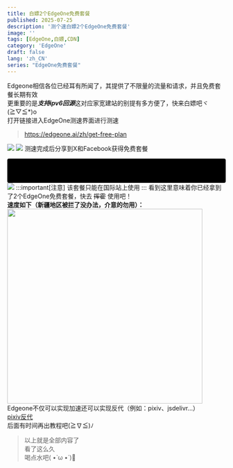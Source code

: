 ```yaml
---
title: 白嫖2个EdgeOne免费套餐
published: 2025-07-25
description: '测个速白嫖2个EdgeOne免费套餐'
image: ''
tags: [EdgeOne,白嫖,CDN]
category: 'EdgeOne'
draft: false 
lang: 'zh_CN'
series: "EdgeOne免费套餐"
---
```

Edgeone相信各位已经耳有所闻了，其提供了不限量的流量和请求，并且免费套餐长期有效 \
更重要的是***支持ipv6回源***这对应家宽建站的别提有多方便了，快来白嫖吧ヾ(≧▽≦*)o \
打开链接进入EdgeOne测速界面进行测速
> https://edgeone.ai/zh/get-free-plan

![](https://blog.akatsukimio.top/img/3-2025/202508201506915.webp)
![](https://blog.akatsukimio.top/img/3-2025/202508201506916.webp)
测速完成后分享到X和Facebook获得免费套餐<div style="background-color: #000; color: #000; padding: 8px; border-radius: 4px; display: inline-block; cursor: default;" onmouseover="this.style.color='#fff'" onmouseout="this.style.color='#000'">其实可以不用分享，进去后在里面转一下就会认为你分享了，这才是真正的白嫖哦o((>ω< ))o</div>
![](https://blog.akatsukimio.top/img/3-2025/202508201506324.webp)
:::important[注意]
该套餐只能在国际站上使用
:::
看到这里意味着你已经拿到了2个EdgeOne免费套餐，快去 ~~挥霍~~ 使用吧！ \
**速度如下（新疆地区被拦了没办法，介意的勿用）：**
<img src="https://blog.akatsukimio.top/img/3-2025/202508201544556.webp" width="450px" height="450px">
Edgeone不仅可以实现加速还可以实现反代（例如：pixiv、jsdelivr...） \
[pixiv反代](https://blog.akatsukimio.top/posts/pixiv-image-reverse-proxy-with-edgeone/ "pixiv反代")
<br>
后面有时间再出教程吧(≧∇≦)ﾉ
> 以上就是全部内容了 \
> 看了这么久 \
> 喝点水吧( •̀ ω •́ )🥤